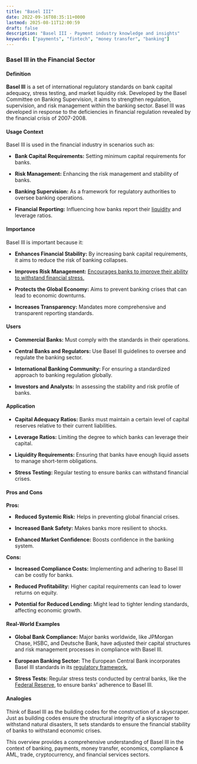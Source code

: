 ```yaml
---
title: "Basel III"
date: 2022-09-16T08:35:11+0000
lastmod: 2025-08-11T12:00:59
draft: false
description: "Basel III - Payment industry knowledge and insights"
keywords: ["payments", "fintech", "money transfer", "banking"]
---
```


### Basel III in the Financial Sector

#### Definition

**Basel III** is a set of international regulatory standards on bank capital adequacy, stress testing, and market liquidity risk. Developed by the Basel Committee on Banking Supervision, it aims to strengthen regulation, supervision, and risk management within the banking sector. Basel III was developed in response to the deficiencies in financial regulation revealed by the financial crisis of 2007-2008.

#### Usage Context

Basel III is used in the financial industry in scenarios such as:

- **Bank Capital Requirements:** Setting minimum capital requirements for banks.

- **Risk Management:** Enhancing the risk management and stability of banks.

- **Banking Supervision:** As a framework for regulatory authorities to oversee banking operations.

- **Financial Reporting:** Influencing how banks report their [liquidity](https://faisalkhanllc.xyz/resources/payments-wiki/l/liquidity/) and leverage ratios.

#### Importance

Basel III is important because it:

- **Enhances Financial Stability:** By increasing bank capital requirements, it aims to reduce the risk of banking collapses.

- **Improves Risk Management:** [Encourages banks to improve their ability to withstand financial stress.](https://faisalkhanllc.xyz/resources/payments-wiki/r/risk-reduction/)

- **Protects the Global Economy:** Aims to prevent banking crises that can lead to economic downturns.

- **Increases Transparency:** Mandates more comprehensive and transparent reporting standards.

#### Users

- **Commercial Banks:** Must comply with the standards in their operations.

- **Central Banks and Regulators:** Use Basel III guidelines to oversee and regulate the banking sector.

- **International Banking Community:** For ensuring a standardized approach to banking regulation globally.

- **Investors and Analysts:** In assessing the stability and risk profile of banks.

#### Application

- **Capital Adequacy Ratios:** Banks must maintain a certain level of capital reserves relative to their current liabilities.

- **Leverage Ratios:** Limiting the degree to which banks can leverage their capital.

- **Liquidity Requirements:** Ensuring that banks have enough liquid assets to manage short-term obligations.

- **Stress Testing:** Regular testing to ensure banks can withstand financial crises.

#### Pros and Cons

**Pros:**

- **Reduced Systemic Risk:** Helps in preventing global financial crises.

- **Increased Bank Safety:** Makes banks more resilient to shocks.

- **Enhanced Market Confidence:** Boosts confidence in the banking system.

**Cons:**

- **Increased Compliance Costs:** Implementing and adhering to Basel III can be costly for banks.

- **Reduced Profitability:** Higher capital requirements can lead to lower returns on equity.

- **Potential for Reduced Lending:** Might lead to tighter lending standards, affecting economic growth.

#### Real-World Examples

- **Global Bank Compliance:** Major banks worldwide, like JPMorgan Chase, HSBC, and Deutsche Bank, have adjusted their capital structures and risk management processes in compliance with Basel III.

- **European Banking Sector:** The European Central Bank incorporates Basel III standards in its [regulatory framework.](https://faisalkhanllc.xyz/resources/payments-wiki/f/financial-regulatory-frameworks/)

- **Stress Tests:** Regular stress tests conducted by central banks, like the [Federal Reserve](https://faisalkhanllc.xyz/resources/payments-wiki/f/federal-reserve-system/), to ensure banks' adherence to Basel III.

#### Analogies

Think of Basel III as the building codes for the construction of a skyscraper. Just as building codes ensure the structural integrity of a skyscraper to withstand natural disasters, It sets standards to ensure the financial stability of banks to withstand economic crises.

This overview provides a comprehensive understanding of Basel III in the context of banking, payments, money transfer, economics, compliance & AML, trade, cryptocurrency, and financial services sectors.